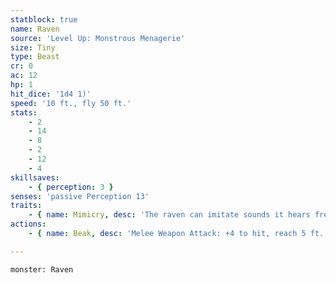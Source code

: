 ```yaml
---
statblock: true
name: Raven
source: 'Level Up: Monstrous Menagerie'
size: Tiny
type: Beast
cr: 0
ac: 12
hp: 1
hit_dice: '1d4 1)'
speed: '10 ft., fly 50 ft.'
stats:
    - 2
    - 14
    - 8
    - 2
    - 12
    - 4
skillsaves:
    - { perception: 3 }
senses: 'passive Perception 13'
traits:
    - { name: Mimicry, desc: 'The raven can imitate sounds it hears frequently, such as a simple phrase or an animal noise. Recognizing the sounds as imitation requires a DC 10 Insight check.' }
actions:
    - { name: Beak, desc: 'Melee Weapon Attack: +4 to hit, reach 5 ft., one target. Hit: 1 piercing damage. If this damage would reduce a Small or larger target to 0 hit points, the target takes no damage from this attack.' }

---
```

```statblock
monster: Raven
```
